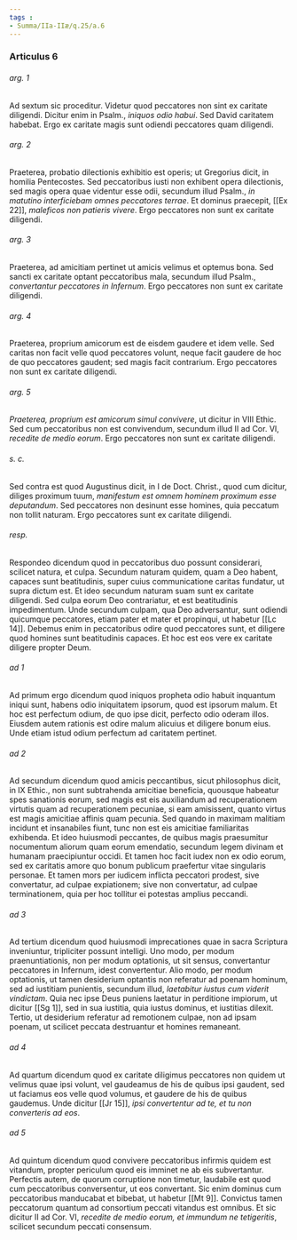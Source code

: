 ```yaml
---
tags : 
- Summa/IIa-IIæ/q.25/a.6
---
```


### Articulus 6

###### arg. 1
Ad sextum sic proceditur. Videtur quod peccatores non sint ex caritate diligendi. Dicitur enim in Psalm., *iniquos odio habui*. Sed David caritatem habebat. Ergo ex caritate magis sunt odiendi peccatores quam diligendi.

###### arg. 2
Praeterea, probatio dilectionis exhibitio est operis; ut Gregorius dicit, in homilia Pentecostes. Sed peccatoribus iusti non exhibent opera dilectionis, sed magis opera quae videntur esse odii, secundum illud Psalm., *in matutino interficiebam omnes peccatores terrae*. Et dominus praecepit, [[Ex 22]], *maleficos non patieris vivere*. Ergo peccatores non sunt ex caritate diligendi.

###### arg. 3
Praeterea, ad amicitiam pertinet ut amicis velimus et optemus bona. Sed sancti ex caritate optant peccatoribus mala, secundum illud Psalm., *convertantur peccatores in Infernum*. Ergo peccatores non sunt ex caritate diligendi.

###### arg. 4
Praeterea, proprium amicorum est de eisdem gaudere et idem velle. Sed caritas non facit velle quod peccatores volunt, neque facit gaudere de hoc de quo peccatores gaudent; sed magis facit contrarium. Ergo peccatores non sunt ex caritate diligendi.

###### arg. 5
*Praeterea, proprium est amicorum simul convivere*, ut dicitur in VIII Ethic. Sed cum peccatoribus non est convivendum, secundum illud II ad Cor. VI, *recedite de medio eorum*. Ergo peccatores non sunt ex caritate diligendi.

###### s. c.
Sed contra est quod Augustinus dicit, in I de Doct. Christ., quod cum dicitur, diliges proximum tuum, *manifestum est omnem hominem proximum esse deputandum*. Sed peccatores non desinunt esse homines, quia peccatum non tollit naturam. Ergo peccatores sunt ex caritate diligendi.

###### resp.
Respondeo dicendum quod in peccatoribus duo possunt considerari, scilicet natura, et culpa. Secundum naturam quidem, quam a Deo habent, capaces sunt beatitudinis, super cuius communicatione caritas fundatur, ut supra dictum est. Et ideo secundum naturam suam sunt ex caritate diligendi. Sed culpa eorum Deo contrariatur, et est beatitudinis impedimentum. Unde secundum culpam, qua Deo adversantur, sunt odiendi quicumque peccatores, etiam pater et mater et propinqui, ut habetur [[Lc 14]]. Debemus enim in peccatoribus odire quod peccatores sunt, et diligere quod homines sunt beatitudinis capaces. Et hoc est eos vere ex caritate diligere propter Deum.

###### ad 1
Ad primum ergo dicendum quod iniquos propheta odio habuit inquantum iniqui sunt, habens odio iniquitatem ipsorum, quod est ipsorum malum. Et hoc est perfectum odium, de quo ipse dicit, perfecto odio oderam illos. Eiusdem autem rationis est odire malum alicuius et diligere bonum eius. Unde etiam istud odium perfectum ad caritatem pertinet.

###### ad 2
Ad secundum dicendum quod amicis peccantibus, sicut philosophus dicit, in IX Ethic., non sunt subtrahenda amicitiae beneficia, quousque habeatur spes sanationis eorum, sed magis est eis auxiliandum ad recuperationem virtutis quam ad recuperationem pecuniae, si eam amisissent, quanto virtus est magis amicitiae affinis quam pecunia. Sed quando in maximam malitiam incidunt et insanabiles fiunt, tunc non est eis amicitiae familiaritas exhibenda. Et ideo huiusmodi peccantes, de quibus magis praesumitur nocumentum aliorum quam eorum emendatio, secundum legem divinam et humanam praecipiuntur occidi. Et tamen hoc facit iudex non ex odio eorum, sed ex caritatis amore quo bonum publicum praefertur vitae singularis personae. Et tamen mors per iudicem inflicta peccatori prodest, sive convertatur, ad culpae expiationem; sive non convertatur, ad culpae terminationem, quia per hoc tollitur ei potestas amplius peccandi.

###### ad 3
Ad tertium dicendum quod huiusmodi imprecationes quae in sacra Scriptura inveniuntur, tripliciter possunt intelligi. Uno modo, per modum praenuntiationis, non per modum optationis, ut sit sensus, convertantur peccatores in Infernum, idest convertentur. Alio modo, per modum optationis, ut tamen desiderium optantis non referatur ad poenam hominum, sed ad iustitiam punientis, secundum illud, *laetabitur iustus cum viderit vindictam*. Quia nec ipse Deus puniens laetatur in perditione impiorum, ut dicitur [[Sg 1]], sed in sua iustitia, quia iustus dominus, et iustitias dilexit. Tertio, ut desiderium referatur ad remotionem culpae, non ad ipsam poenam, ut scilicet peccata destruantur et homines remaneant.

###### ad 4
Ad quartum dicendum quod ex caritate diligimus peccatores non quidem ut velimus quae ipsi volunt, vel gaudeamus de his de quibus ipsi gaudent, sed ut faciamus eos velle quod volumus, et gaudere de his de quibus gaudemus. Unde dicitur [[Jr 15]], *ipsi convertentur ad te, et tu non converteris ad eos*.

###### ad 5
Ad quintum dicendum quod convivere peccatoribus infirmis quidem est vitandum, propter periculum quod eis imminet ne ab eis subvertantur. Perfectis autem, de quorum corruptione non timetur, laudabile est quod cum peccatoribus conversentur, ut eos convertant. Sic enim dominus cum peccatoribus manducabat et bibebat, ut habetur [[Mt 9]]. Convictus tamen peccatorum quantum ad consortium peccati vitandus est omnibus. Et sic dicitur II ad Cor. VI, *recedite de medio eorum, et immundum ne tetigeritis*, scilicet secundum peccati consensum.

